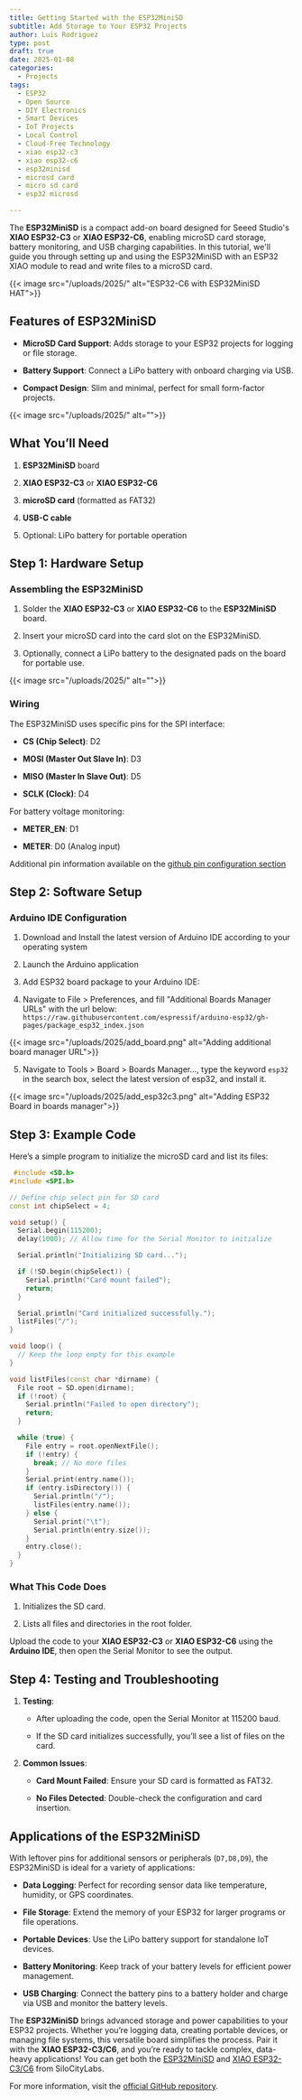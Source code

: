 ```yaml
---
title: Getting Started with the ESP32MiniSD
subtitle: Add Storage to Your ESP32 Projects
author: Luis Rodriguez
type: post
draft: true
date: 2025-01-08
categories:
  - Projects
tags:
  - ESP32
  - Open Source
  - DIY Electronics
  - Smart Devices
  - IoT Projects
  - Local Control
  - Cloud-Free Technology
  - xiao esp32-c3
  - xiao esp32-c6
  - esp32minisd
  - microsd card
  - micro sd card
  - esp32 microsd

---
```


The **ESP32MiniSD** is a compact add-on board designed for Seeed Studio's **XIAO ESP32-C3** or **XIAO ESP32-C6**, enabling microSD card storage, battery monitoring, and USB charging capabilities. In this tutorial, we'll guide you through setting up and using the ESP32MiniSD with an ESP32 XIAO module to read and write files to a microSD card.

<!--more-->

{{< image src="/uploads/2025/" alt="ESP32-C6 with ESP32MiniSD HAT">}}


**Features of ESP32MiniSD**
---------------------------

*   **MicroSD Card Support**: Adds storage to your ESP32 projects for logging or file storage.
    
*   **Battery Support**: Connect a LiPo battery with onboard charging via USB.
    
*   **Compact Design**: Slim and minimal, perfect for small form-factor projects.

{{< image src="/uploads/2025/" alt="">}}
    

**What You’ll Need**
--------------------

1.  **ESP32MiniSD** board
    
2.  **XIAO ESP32-C3** or **XIAO ESP32-C6**
    
3.  **microSD card** (formatted as FAT32)
    
4.  **USB-C cable**
    
5.  Optional: LiPo battery for portable operation
    

**Step 1: Hardware Setup**
--------------------------

### **Assembling the ESP32MiniSD**

1.  Solder the **XIAO ESP32-C3** or **XIAO ESP32-C6** to the **ESP32MiniSD** board.
    
2.  Insert your microSD card into the card slot on the ESP32MiniSD.
    
3.  Optionally, connect a LiPo battery to the designated pads on the board for portable use.

{{< image src="/uploads/2025/" alt="">}}
    

### **Wiring**

The ESP32MiniSD uses specific pins for the SPI interface:

*   **CS (Chip Select)**: D2
    
*   **MOSI (Master Out Slave In)**: D3
    
*   **MISO (Master In Slave Out)**: D5
    
*   **SCLK (Clock)**: D4
    

For battery voltage monitoring:

*   **METER\_EN**: D1
    
*   **METER**: D0 (Analog input)

Additional pin information available on the [github pin configuration section](https://github.com/SiloCityLabs/esp32-minisd/tree/main?tab=readme-ov-file#pin-configuration)
    

**Step 2: Software Setup**
--------------------------

### **Arduino IDE Configuration**

 1. Download and Install the latest version of Arduino IDE according to your operating system

 2. Launch the Arduino application

 3. Add ESP32 board package to your Arduino IDE:

 4. Navigate to File > Preferences, and fill "Additional Boards Manager URLs" with the url below: `https://raw.githubusercontent.com/espressif/arduino-esp32/gh-pages/package_esp32_index.json`

  {{< image src="/uploads/2025/add_board.png" alt="Adding additional board manager URL">}}

 5. Navigate to Tools > Board > Boards Manager..., type the keyword `esp32` in the search box, select the latest version of esp32, and install it.

 {{< image src="/uploads/2025/add_esp32c3.png" alt="Adding ESP32 Board in boards manager">}}
        

**Step 3: Example Code**
------------------------

Here’s a simple program to initialize the microSD card and list its files:


```c++   
 #include <SD.h>
#include <SPI.h>

// Define chip select pin for SD card
const int chipSelect = 4;

void setup() {
  Serial.begin(115200);
  delay(1000); // Allow time for the Serial Monitor to initialize

  Serial.println("Initializing SD card...");

  if (!SD.begin(chipSelect)) {
    Serial.println("Card mount failed");
    return;
  }

  Serial.println("Card initialized successfully.");
  listFiles("/");
}

void loop() {
  // Keep the loop empty for this example
}

void listFiles(const char *dirname) {
  File root = SD.open(dirname);
  if (!root) {
    Serial.println("Failed to open directory");
    return;
  }

  while (true) {
    File entry = root.openNextFile();
    if (!entry) {
      break; // No more files
    }
    Serial.print(entry.name());
    if (entry.isDirectory()) {
      Serial.println("/");
      listFiles(entry.name());
    } else {
      Serial.print("\t");
      Serial.println(entry.size());
    }
    entry.close();
  }
}
```

### **What This Code Does**

1.  Initializes the SD card.
    
2.  Lists all files and directories in the root folder.
    

Upload the code to your **XIAO ESP32-C3** or **XIAO ESP32-C6** using the **Arduino IDE**, then open the Serial Monitor to see the output.

**Step 4: Testing and Troubleshooting**
---------------------------------------

1.  **Testing**:
    
    *   After uploading the code, open the Serial Monitor at 115200 baud.
        
    *   If the SD card initializes successfully, you’ll see a list of files on the card.
        
2.  **Common Issues**:
    
    *   **Card Mount Failed**: Ensure your SD card is formatted as FAT32.
        
    *   **No Files Detected**: Double-check the configuration and card insertion.
        

**Applications of the ESP32MiniSD**
-----------------------------------

With leftover pins for additional sensors or peripherals (`D7,D8,D9`), the ESP32MiniSD is ideal for a variety of applications:

* **Data Logging**: Perfect for recording sensor data like temperature, humidity, or GPS coordinates.
    
* **File Storage**: Extend the memory of your ESP32 for larger programs or file operations.
    
* **Portable Devices**: Use the LiPo battery support for standalone IoT devices.

* **Battery Monitoring**: Keep track of your battery levels for efficient power management.

* **USB Charging**: Connect the battery pins to a battery holder and charge via USB and monitor the battery levels.
    

The **ESP32MiniSD** brings advanced storage and power capabilities to your ESP32 projects. Whether you’re logging data, creating portable devices, or managing file systems, this versatile board simplifies the process. Pair it with the **XIAO ESP32-C3/C6**, and you’re ready to tackle complex, data-heavy applications! You can get both the [ESP32MiniSD](https://shop.silocitylabs.com/products/esp32minisd) and [XIAO ESP32-C3/C6](https://shop.silocitylabs.com/products/esp32minisd?variant=50411168366892) from SiloCityLabs.

For more information, visit the [official GitHub repository](https://github.com/SiloCityLabs/esp32-minisd).